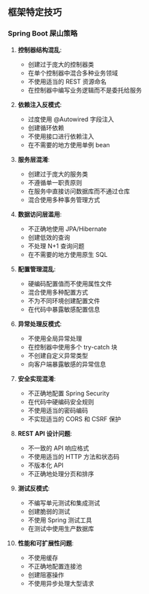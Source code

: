 ## 框架特定技巧

### Spring Boot 屎山策略

1. **控制器结构混乱**:
   - 创建过于庞大的控制器类
   - 在单个控制器中混合多种业务领域
   - 不使用适当的 REST 资源命名
   - 在控制器中编写业务逻辑而不是委托给服务

2. **依赖注入反模式**:
   - 过度使用 @Autowired 字段注入
   - 创建循环依赖
   - 不使用接口进行依赖注入
   - 在不需要的地方使用单例 bean

3. **服务层混淆**:
   - 创建过于庞大的服务类
   - 不遵循单一职责原则
   - 在服务中直接访问数据库而不通过仓库
   - 混合使用多种事务管理方式

4. **数据访问层滥用**:
   - 不正确地使用 JPA/Hibernate
   - 创建低效的查询
   - 不处理 N+1 查询问题
   - 在不需要的地方使用原生 SQL

5. **配置管理混乱**:
   - 硬编码配置值而不使用属性文件
   - 混合使用多种配置方式
   - 不为不同环境创建配置文件
   - 在代码中暴露敏感配置信息

6. **异常处理反模式**:
   - 不使用全局异常处理
   - 在控制器中使用多个 try-catch 块
   - 不创建自定义异常类型
   - 向客户端暴露敏感的异常信息

7. **安全实现混淆**:
   - 不正确地配置 Spring Security
   - 在代码中硬编码安全规则
   - 不使用适当的密码编码
   - 不实现适当的 CORS 和 CSRF 保护

8. **REST API 设计问题**:
   - 不一致的 API 响应格式
   - 不使用适当的 HTTP 方法和状态码
   - 不版本化 API
   - 不正确地处理分页和排序

9. **测试反模式**:
   - 不编写单元测试和集成测试
   - 创建脆弱的测试
   - 不使用 Spring 测试工具
   - 在测试中使用生产数据库

10. **性能和可扩展性问题**:
    - 不使用缓存
    - 不正确地配置连接池
    - 创建阻塞操作
    - 不使用异步处理大型请求 